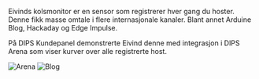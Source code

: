 Eivinds kolsmonitor er en sensor som registrerer hver gang du hoster. Denne fikk masse omtale i flere internasjonale kanaler. Blant annet Arduine Blog, Hackaday og Edge Impulse.

På DIPS Kundepanel demonstrerte Eivind denne med integrasjon i DIPS Arena som viser kurver over alle registrerte host.

![Arena](./wins/kolsmonitor/arena-cough.png)
![Blog](./wins/kolsmonitor/arduinoblog.png)
